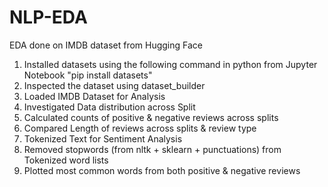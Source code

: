 # NLP-EDA
EDA done on IMDB dataset from Hugging Face

1. Installed datasets using the following command in python from Jupyter Notebook
 "pip install datasets"
2. Inspected the dataset using dataset_builder
3. Loaded IMDB Dataset for Analysis
4. Investigated Data distribution across Split
5. Calculated counts of positive & negative reviews across splits
6. Compared Length of reviews across splits & review type
7. Tokenized Text for Sentiment Analysis
8. Removed stopwords (from nltk + sklearn + punctuations) from Tokenized word lists
9. Plotted most common words from both positive & negative reviews
